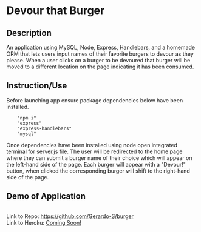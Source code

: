 # Devour that Burger

## Description 
An application using MySQL, Node, Express, Handlebars, and a homemade ORM that lets users input names of their favorite burgers to devour as they please. When a user clicks on a burger to be devoured that burger will be moved to a different location on the page indicating it has been consumed. 

## Instruction/Use 

Before launching app ensure package dependencies below have been installed.
````
    "npm i"
    "express"
    "express-handlebars"
    "mysql"
````
Once dependencies have been installed using node open integrated terminal for server.js file. The user will be redirected to the home page where they can submit a burger name of their choice which will appear on the left-hand side of the page. Each burger will appear with a "Devour!" button, when clicked the corresponding burger will shift to the right-hand side of the page.

## Demo of Application
<img src="" alt="">

Link to Repo:
<a href="https://github.com/Gerardo-S/burger">https://github.com/Gerardo-S/burger</a><br>
Link to Heroku:
<a href="">Coming Soon!</a><br>
